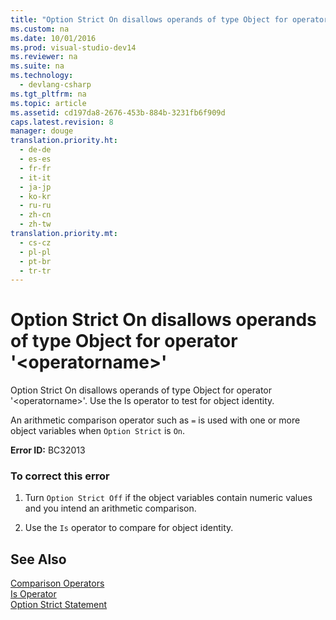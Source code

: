 ```yaml
---
title: "Option Strict On disallows operands of type Object for operator &#39;&lt;operatorname&gt;&#39;"
ms.custom: na
ms.date: 10/01/2016
ms.prod: visual-studio-dev14
ms.reviewer: na
ms.suite: na
ms.technology: 
  - devlang-csharp
ms.tgt_pltfrm: na
ms.topic: article
ms.assetid: cd197da8-2676-453b-884b-3231fb6f909d
caps.latest.revision: 8
manager: douge
translation.priority.ht: 
  - de-de
  - es-es
  - fr-fr
  - it-it
  - ja-jp
  - ko-kr
  - ru-ru
  - zh-cn
  - zh-tw
translation.priority.mt: 
  - cs-cz
  - pl-pl
  - pt-br
  - tr-tr
---
```

# Option Strict On disallows operands of type Object for operator &#39;&lt;operatorname&gt;&#39;
Option Strict On disallows operands of type Object for operator '<operatorname\>'. Use the Is operator to test for object identity.  
  
 An arithmetic comparison operator such as `=` is used with one or more object variables when `Option Strict` is `On`.  
  
 **Error ID:** BC32013  
  
### To correct this error  
  
1.  Turn `Option Strict Off` if the object variables contain numeric values and you intend an arithmetic comparison.  
  
2.  Use the `Is` operator to compare for object identity.  
  
## See Also  
 [Comparison Operators](../Topic/Comparison%20Operators%20\(Visual%20Basic\).md)   
 [Is Operator](../Topic/Is%20Operator%20\(Visual%20Basic\).md)   
 [Option Strict Statement](../Topic/Option%20Strict%20Statement.md)